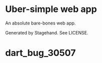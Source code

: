 # Uber-simple web app

An absolute bare-bones web app.

Generated by Stagehand. See LICENSE.
# dart_bug_30507
